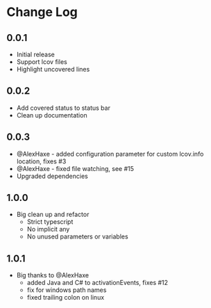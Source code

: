 # Change Log

## 0.0.1
- Initial release
- Support lcov files
- Highlight uncovered lines

## 0.0.2
- Add covered status to status bar
- Clean up documentation

## 0.0.3
- @AlexHaxe - added configuration parameter for custom lcov.info location, fixes #3
- @AlexHaxe - fixed file watching, see #15
- Upgraded dependencies

## 1.0.0
- Big clean up and refactor
  - Strict typescript
  - No implicit any
  - No unused parameters or variables

## 1.0.1
- Big thanks to @AlexHaxe
  - added Java and C# to activationEvents, fixes #12
  - fix for windows path names
  - fixed trailing colon on linux
